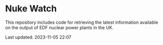 # Nuke Watch

This repository includes code for retrieving the latest information available on the output of EDF nuclear power plants in the UK.

Last updated: 2023-11-05 22:07